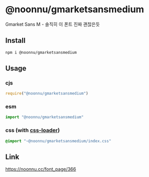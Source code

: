 # @noonnu/gmarketsansmedium
Gmarket Sans M - 솔직히 이 폰트 진짜 괜찮은듯

## Install
```sh
npm i @noonnu/gmarketsansmedium
```
## Usage
### cjs
```js
require("@noonnu/gmarketsansmedium")
```
### esm
```js
import "@noonnu/gmarketsansmedium"
```
### css (with [css-loader](https://github.com/webpack-contrib/css-loader))
```css
@import "~@noonnu/gmarketsansmedium/index.css"
```

## Link
https://noonnu.cc/font_page/366